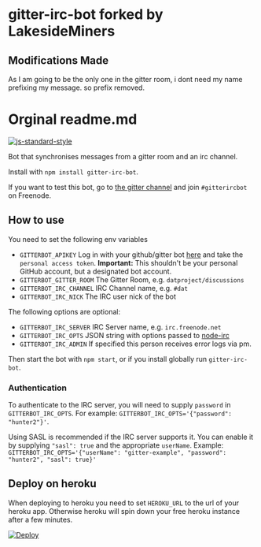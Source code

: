 
# gitter-irc-bot forked by LakesideMiners

## Modifications Made
As I am going to be the only one in the gitter room, i dont need my name prefixing my message. so prefix removed.



# Orginal readme.md
[![js-standard-style](https://cdn.rawgit.com/feross/standard/master/badge.svg)](https://github.com/feross/standard)

Bot that synchronises messages from a gitter room and an irc channel.

Install with `npm install gitter-irc-bot`.

If you want to test this bot, go to [the gitter channel](https://gitter.im/finnp/gitter-irc-bot) and
join `#gitterircbot` on Freenode.

## How to use

You need to set the following env variables

* `GITTERBOT_APIKEY`  Log in with your github/gitter bot [here](https://developer.gitter.im/apps) and take the `personal access token`. **Important:** This shouldn't be your personal GitHub account, but a designated bot account.
* `GITTERBOT_GITTER_ROOM` The Gitter Room, e.g. `datproject/discussions`
* `GITTERBOT_IRC_CHANNEL` IRC Channel name, e.g. `#dat`
* `GITTERBOT_IRC_NICK` The IRC user nick of the bot

The following options are optional:
* `GITTERBOT_IRC_SERVER` IRC Server name, e.g. `irc.freenode.net`
* `GITTERBOT_IRC_OPTS` JSON string with options passed to [node-irc](https://node-irc.readthedocs.org/en/latest/API.html)
* `GITTERBOT_IRC_ADMIN` If specified this person receives error logs via pm.

Then start the bot with `npm start`, or if you install globally run `gitter-irc-bot`.

### Authentication

To authenticate to the IRC server, you will need to supply `password` in `GITTERBOT_IRC_OPTS`.
For example: `GITTERBOT_IRC_OPTS='{"password": "hunter2"}'`.

Using SASL is recommended if the IRC server supports it. You can enable it by supplying
`"sasl": true` and the appropriate `userName`.
Example: `GITTERBOT_IRC_OPTS='{"userName": "gitter-example", "password": "hunter2", "sasl": true}'`

## Deploy on heroku

When deploying to heroku you need to set `HEROKU_URL` to the url of your heroku app.
Otherwise heroku will spin down your free heroku instance after a few minutes.

[![Deploy](https://www.herokucdn.com/deploy/button.png)](https://heroku.com/deploy?template=https://github.com/finnp/gitter-irc-bot.git)
